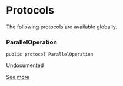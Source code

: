 # Protocols
<p>The following protocols are available globally.</p>

### ParallelOperation
<pre class="highlight swift"><code><span class="kd">public</span> <span class="kd">protocol</span> <span class="kt">ParallelOperation</span></code></pre>

<p>Undocumented</p>

[See more](Protocols/ParallelOperation.md)
